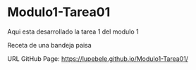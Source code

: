 # Modulo1-Tarea01
Aqui esta desarrollado la tarea 1 del modulo 1

Receta de una bandeja paisa

URL GitHub Page:
https://lupebele.github.io/Modulo1-Tarea01/
